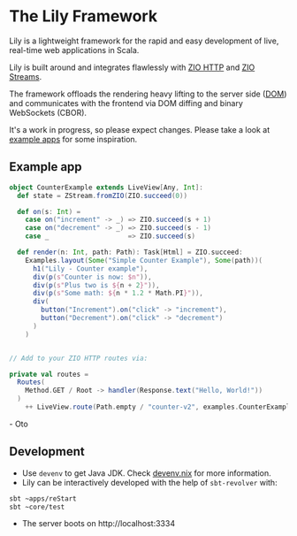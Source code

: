 # The Lily Framework

Lily is a lightweight framework for the rapid and easy development of live, real-time web applications in Scala.

Lily is built around and integrates flawlessly with [ZIO HTTP][ZIO-HTTP] and [ZIO Streams][ZIO-STREAMS]. 

The framework offloads the rendering heavy lifting to the server side ([DOM]) and communicates with the frontend via DOM diffing and binary WebSockets (CBOR).

It's a work in progress, so please expect changes. Please take a look at [example apps](apps/src/main/scala/dev/lily) for some inspiration.


## Example app

```scala 3
object CounterExample extends LiveView[Any, Int]:
  def state = ZStream.fromZIO(ZIO.succeed(0))

  def on(s: Int) =
    case on("increment" -> _) => ZIO.succeed(s + 1)
    case on("decrement" -> _) => ZIO.succeed(s - 1)
    case _                    => ZIO.succeed(s)

  def render(n: Int, path: Path): Task[Html] = ZIO.succeed:
    Examples.layout(Some("Simple Counter Example"), Some(path))(
      h1("Lily - Counter example"),
      div(p(s"Counter is now: $n")),
      div(p(s"Plus two is ${n + 2}")),
      div(p(s"Some math: ${n * 1.2 * Math.PI}")),
      div(
        button("Increment").on("click" -> "increment"),
        button("Decrement").on("click" -> "decrement")
      )
    )


// Add to your ZIO HTTP routes via:

private val routes =
  Routes(
    Method.GET / Root -> handler(Response.text("Hello, World!"))
  )
    ++ LiveView.route(Path.empty / "counter-v2", examples.CounterExample)
```

\- Oto

## Development

- Use `devenv` to get Java JDK. Check [devenv.nix](./devenv.nix) for more information.
- Lily can be interactively developed with the help of `sbt-revolver` with:

 ```bash
 sbt ~apps/reStart
 sbt ~core/test
 ```

- The server boots on http://localhost:3334

[LiveView]: https://hexdocs.pm/phoenix_live_view/Phoenix.LiveView.html
[ZIO-HTTP]: https://zio.dev/zio-http/
[ZIO-STREAMS]: https://zio.dev/reference/stream/
[examples]: https://github.com/otobrglez/lily/tree/master/backend/src/main/scala/dev/lily/examples
[DOM]: https://developer.mozilla.org/en-US/docs/Web/API/Document_Object_Model
